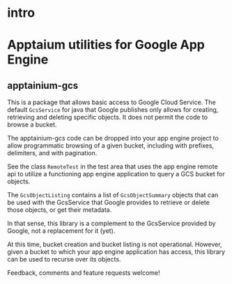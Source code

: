 # intro
Apptaium utilities for Google App Engine
========================================

apptainium-gcs
--------------

This is a package that allows basic access to Google Cloud Service. The
default `GcsService` for java that Google publishes only allows for creating, retrieving and deleting specific objects.
It does not permit the code to browse a bucket.

The apptainium-gcs code can be dropped into your app engine project to allow programmatic browsing of a given bucket,
including with prefixes, delimiters, and with pagination.

See the class `RemoteTest` in the test area that uses the app engine remote api to utilize a functioning
app engine application to query a GCS bucket for objects.

The `GcsObjectListing` contains a list of `GcsObjectSummary` objects that can be used with the GcsService that
Google provides to retrieve or delete those objects, or get their metadata.

In that sense, this library is a complement to the GcsService provided by Google, not a replacement for it (yet).

At this time, bucket creation and bucket listing is not operational. However, given a bucket to which your
app engine application has access, this library can be used to recurse over its objects.

Feedback, comments and feature requests welcome!